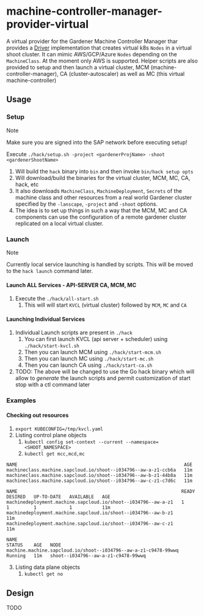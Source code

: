 # machine-controller-manager-provider-virtual

A virtual provider for the Gardener Machine Controller Manager thar provides a [Driver](https://github.com/gardener/machine-controller-manager/blob/f73366907e5c7a6c7b6fe2dad846ad6b646986db/pkg/util/provider/driver/driver.go#L17) implementation that creates virtual k8s `Nodes` in a virtual shoot cluster. It can mimic AWS/GCP/Azure `Nodes` depending on the `MachineClass`. At the moment only AWS is supported.  Helper scripts are also provided to setup and then launch a virtual cluster, MCM (machine-controller-manager), CA (cluster-autoscaler) as well as MC (this virtual machine-controller)

## Usage

### Setup 

> [!NOTE]
> Make sure you are signed into the SAP network before executing setup!

Execute `./hack/setup.sh -project <gardenerProjName> -shoot <gardenerShootName>`

1. Will build the `hack` binary into `bin` and then invoke `bin/hack setup opts`
1. Will download/build the binaries for the virtual cluster, MCM, MC, CA, hack, etc
1. It also downloads `MachineClass`, `MachineDeployment`, `Secrets` of the machine class and other resources from a real world Gardener cluster specified by the `-lanscape`, `-project` and `-shoot` options.
1. The idea is to set up things in such a way that the MCM, MC and CA components can use the configuration of a remote gardener cluster replicated on a local virtual cluster.

### Launch

> [!NOTE]
> Currently local service launching is handled by scripts. This will be moved to the `hack launch` command later.

#### Launch ALL Services - API-SERVER CA, MCM, MC
1. Execute the `./hack/all-start.sh`
   1. This will will start `KVCL` (virtual cluster) followed by `MCM`, `MC` and `CA`

#### Launching Individual Services 
1. Individual Launch scripts are present in `./hack`
   1. You can first launch KVCL (api server + scheduler) using `./hack/start-kvcl.sh`
   1. Then you can launch MCM  using `./hack/start-mcm.sh`
   1. Then you can launch MC  using `./hack/start-mc.sh`
   1. Then you can launch CA  using `./hack/start-ca.sh`
1. TODO: The above will be changed to use the Go hack binary which will allow to _generate_ the launch scripts and permit customization of start stop with a ctl command later

### Examples

#### Checking out resources
1. `export KUBECONFIG=/tmp/kvcl.yaml`
2. Listing control plane objects
   1. `kubectl config set-context --current --namespace=<SHOOT_NAMESPACE>`
   2. `kubectl get mcc,mcd,mc`
```shell
NAME                                                             AGE
machineclass.machine.sapcloud.io/shoot--i034796--aw-a-z1-ccb6a   11m
machineclass.machine.sapcloud.io/shoot--i034796--aw-b-z1-44b8a   11m
machineclass.machine.sapcloud.io/shoot--i034796--aw-c-z1-c7d6c   11m

NAME                                                            READY   DESIRED   UP-TO-DATE   AVAILABLE   AGE
machinedeployment.machine.sapcloud.io/shoot--i034796--aw-a-z1   1       1         1            1           11m
machinedeployment.machine.sapcloud.io/shoot--i034796--aw-b-z1                                              11m
machinedeployment.machine.sapcloud.io/shoot--i034796--aw-c-z1                                              11m

NAME                                                              STATUS    AGE   NODE
machine.machine.sapcloud.io/shoot--i034796--aw-a-z1-c9478-99wwq   Running   11m   shoot--i034796--aw-a-z1-c9478-99wwq
```
3. Listing data plane objects
   1. `kubectl get no`

## Design

TODO
